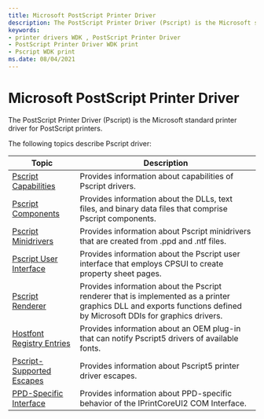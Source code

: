 ```yaml
---
title: Microsoft PostScript Printer Driver
description: The PostScript Printer Driver (Pscript) is the Microsoft standard printer driver for PostScript printers.
keywords:
- printer drivers WDK , PostScript Printer Driver
- PostScript Printer Driver WDK print
- Pscript WDK print
ms.date: 08/04/2021
---
```


# Microsoft PostScript Printer Driver

The PostScript Printer Driver (Pscript) is the Microsoft standard printer driver for PostScript printers.

The following topics describe Pscript driver:

| Topic | Description |
|--|--|
| [Pscript Capabilities](pscript-capabilities.md) | Provides information about capabilities of Pscript drivers. |
| [Pscript Components](pscript-components.md) | Provides information about the DLLs, text files, and binary data files that comprise Pscript components. |
| [Pscript Minidrivers](pscript-minidrivers.md) | Provides information about Pscript minidrivers that are created from .ppd and .ntf files. |
| [Pscript User Interface](pscript-user-interface.md) | Provides information about the Pscript user interface that employs CPSUI to create property sheet pages. |
| [Pscript Renderer](pscript-renderer.md) | Provides information about the Pscript renderer that is implemented as a printer graphics DLL and exports functions defined by Microsoft DDIs for graphics drivers. |
| [Hostfont Registry Entries](hostfont-registry-entries.md) | Provides information about an OEM plug-in that can notify Pscript5 drivers of available fonts. |
| [Pscript-Supported Escapes](pscript-supported-escapes.md) | Provides information about Pscript5 printer driver escapes. |
| [PPD-Specific Interface](ppd-specific-interface.md) | Provides information about PPD-specific behavior of the IPrintCoreUI2 COM Interface. |
